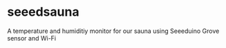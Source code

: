 # seeedsauna
A temperature and humiditiy monitor for our sauna using Seeeduino Grove sensor and Wi-Fi
